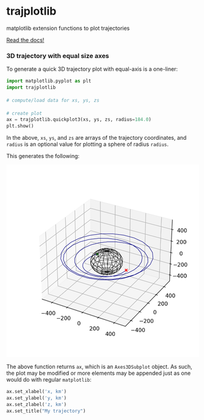 # trajplotlib
matplotlib extension functions to plot trajectories

[Read the docs!](https://trajplotlib.readthedocs.io/en/latest/)


### 3D trajectory with equal size axes

To generate a quick 3D trajectory plot with equal-axis is a one-liner: 

```python
import matplotlib.pyplot as plt
import trajplotlib

# compute/load data for xs, ys, zs

# create plot
ax = trajplotlib.quickplot3(xs, ys, zs, radius=184.0)
plt.show()
```

In the above, `xs`, `ys`, and `zs` are arrays of the trajectory coordinates, and `radius` is an optional value for plotting a sphere of radius `radius`. 

This generates the following: 

<p align="center">
  <img src="./examples/plot3d_example.png" width="550" title="hover text">
</p>

The above function returns `ax`, which is an `Axes3DSubplot` object. As such, the plot may be modified or more elements may be appended just as one would do with regular `matplotlib`: 

```python
ax.set_xlabel('x, km')
ax.set_ylabel('y, km')
ax.set_zlabel('z, km')
ax.set_title("My trajectory")
```
